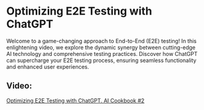 # Optimizing E2E Testing with ChatGPT
Welcome to a game-changing approach to End-to-End (E2E) testing! In this enlightening video, we explore the dynamic synergy between cutting-edge AI technology and comprehensive testing practices. Discover how ChatGPT can supercharge your E2E testing process, ensuring seamless functionality and enhanced user experiences.

## Video:
[Optimizing E2E Testing with ChatGPT. AI Cookbook #2](https://youtu.be/g1xpnplZyuU?si=oJSO-rDsdfsqKsCO)
